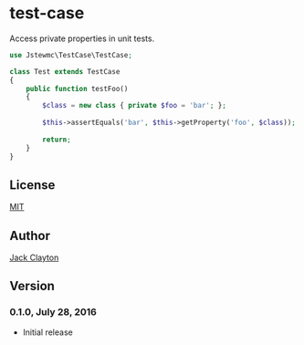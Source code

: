 # test-case
Access private properties in unit tests.

```php
use Jstewmc\TestCase\TestCase;

class Test extends TestCase
{
    public function testFoo()
    {
        $class = new class { private $foo = 'bar'; };
        
        $this->assertEquals('bar', $this->getProperty('foo', $class));
        
        return;
    }    
}
```

## License

[MIT](https://github.com/jstewmc/test-case/blob/master/LICENSE)

## Author

[Jack Clayton](mailto:clayjs0@gmail.com)

## Version 

### 0.1.0, July 28, 2016

* Initial release
